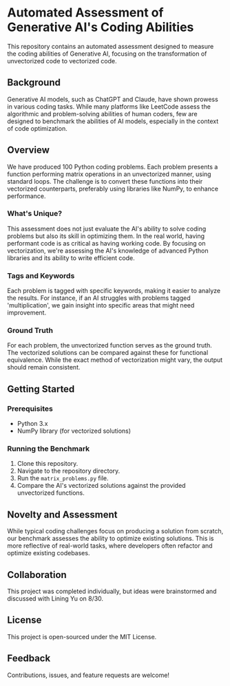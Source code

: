 
# Automated Assessment of Generative AI's Coding Abilities

This repository contains an automated assessment designed to measure the coding abilities of Generative AI, focusing on the transformation of unvectorized code to vectorized code.

## Background

Generative AI models, such as ChatGPT and Claude, have shown prowess in various coding tasks. While many platforms like LeetCode assess the algorithmic and problem-solving abilities of human coders, few are designed to benchmark the abilities of AI models, especially in the context of code optimization.

## Overview

We have produced 100 Python coding problems. Each problem presents a function performing matrix operations in an unvectorized manner, using standard loops. The challenge is to convert these functions into their vectorized counterparts, preferably using libraries like NumPy, to enhance performance.

### What's Unique?

This assessment does not just evaluate the AI's ability to solve coding problems but also its skill in optimizing them. In the real world, having performant code is as critical as having working code. By focusing on vectorization, we're assessing the AI's knowledge of advanced Python libraries and its ability to write efficient code.

### Tags and Keywords

Each problem is tagged with specific keywords, making it easier to analyze the results. For instance, if an AI struggles with problems tagged 'multiplication', we gain insight into specific areas that might need improvement.

### Ground Truth

For each problem, the unvectorized function serves as the ground truth. The vectorized solutions can be compared against these for functional equivalence. While the exact method of vectorization might vary, the output should remain consistent.

## Getting Started

### Prerequisites

- Python 3.x
- NumPy library (for vectorized solutions)

### Running the Benchmark

1. Clone this repository.
2. Navigate to the repository directory.
3. Run the `matrix_problems.py` file.
4. Compare the AI's vectorized solutions against the provided unvectorized functions.

## Novelty and Assessment

While typical coding challenges focus on producing a solution from scratch, our benchmark assesses the ability to optimize existing solutions. This is more reflective of real-world tasks, where developers often refactor and optimize existing codebases.

## Collaboration

This project was completed individually, but ideas were brainstormed and discussed with Lining Yu on 8/30.

## License

This project is open-sourced under the MIT License.

## Feedback

Contributions, issues, and feature requests are welcome!
